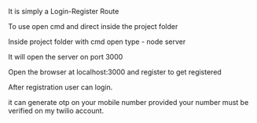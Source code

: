 It is simply a Login-Register Route

To use open cmd and direct inside the project folder

Inside project folder with cmd open type -  node server

It will open the server on port 3000

Open the browser at localhost:3000 and register to get registered

After registration user can login.

it can generate otp on your mobile 
number provided your number must be verified on my twilio account.
